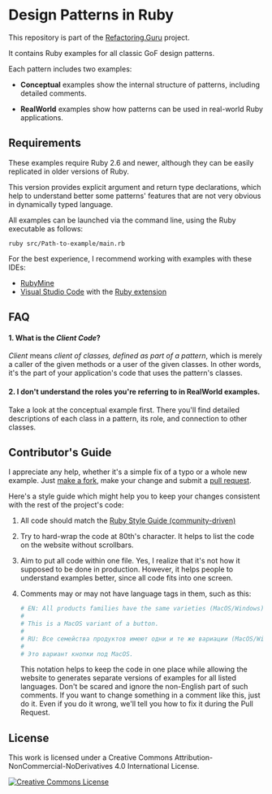 # Design Patterns in Ruby

This repository is part of the [Refactoring.Guru](https://refactoring.guru/design-patterns) project.

It contains Ruby examples for all classic GoF design patterns.

Each pattern includes two examples:

- **Conceptual** examples show the internal structure of patterns, including detailed comments.

- **RealWorld** examples show how patterns can be used in real-world Ruby applications.


## Requirements

These examples require Ruby 2.6 and newer, although they can be easily replicated in older versions of Ruby.

This version provides explicit argument and return type declarations, which help to understand better some patterns' features that are not very obvious in dynamically typed language.

All examples can be launched via the command line, using the Ruby executable as follows:

```
ruby src/Path-to-example/main.rb
```

For the best experience, I recommend working with examples with these IDEs:

- [RubyMine](https://www.jetbrains.com/ruby/)
- [Visual Studio Code](https://code.visualstudio.com/) with the [Ruby extension](https://marketplace.visualstudio.com/items?itemName=rebornix.Ruby)


## FAQ

#### 1. What is the _Client Code_?

_Client_ means _client of classes, defined as part of a pattern_, which is merely a caller of the given methods or a user of the given classes. In other words, it's the part of your application's code that uses the pattern's classes.

#### 2. I don't understand the roles you're referring to in RealWorld examples.

Take a look at the conceptual example first. There you'll find detailed descriptions of each class in a pattern, its role, and connection to other classes.


## Contributor's Guide

I appreciate any help, whether it's a simple fix of a typo or a whole new example. Just [make a fork](https://help.github.com/articles/fork-a-repo/), make your change and submit a [pull request](https://help.github.com/articles/creating-a-pull-request-from-a-fork/).

Here's a style guide which might help you to keep your changes consistent with the rest of the project's code:

1. All code should match the [Ruby Style Guide (community-driven)](https://github.com/rubocop-hq/ruby-style-guide)

2. Try to hard-wrap the code at 80th's character. It helps to list the code on the website without scrollbars.

3. Aim to put all code within one file. Yes, I realize that it's not how it supposed to be done in production. However, it helps people to understand examples better, since all code fits into one screen.

4. Comments may or may not have language tags in them, such as this:

    ```ruby
    # EN: All products families have the same varieties (MacOS/Windows).
    #
    # This is a MacOS variant of a button.
    #
    # RU: Все семейства продуктов имеют одни и те же вариации (MacOS/Windows).
    #
    # Это вариант кнопки под MacOS.
    ```

    This notation helps to keep the code in one place while allowing the website to generates separate versions of examples for all listed languages. Don't be scared and ignore the non-English part of such comments. If you want to change something in a comment like this, just do it. Even if you do it wrong, we'll tell you how to fix it during the Pull Request.


## License

This work is licensed under a Creative Commons Attribution-NonCommercial-NoDerivatives 4.0 International License.

<a rel="license" href="http://creativecommons.org/licenses/by-nc-nd/4.0/"><img alt="Creative Commons License" style="border-width:0" src="https://i.creativecommons.org/l/by-nc-nd/4.0/80x15.png" /></a>
